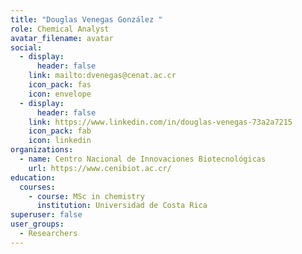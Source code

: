 ```yaml
---
title: "Douglas Venegas González "
role: Chemical Analyst
avatar_filename: avatar
social:
  - display:
      header: false
    link: mailto:dvenegas@cenat.ac.cr
    icon_pack: fas
    icon: envelope
  - display:
      header: false
    link: https://www.linkedin.com/in/douglas-venegas-73a2a7215
    icon_pack: fab
    icon: linkedin
organizations:
  - name: Centro Nacional de Innovaciones Biotecnológicas
    url: https://www.cenibiot.ac.cr/
education:
  courses:
    - course: MSc in chemistry
      institution: Universidad de Costa Rica
superuser: false
user_groups:
  - Researchers
---
```

